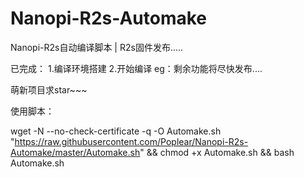 # Nanopi-R2s-Automake
Nanopi-R2s自动编译脚本 | R2s固件发布.....

已完成：
       1.编译环境搭建
       2.开始编译
   eg：剩余功能将尽快发布....

萌新项目求star~~~

使用脚本：

wget -N --no-check-certificate -q -O Automake.sh "https://raw.githubusercontent.com/Poplear/Nanopi-R2s-Automake/master/Automake.sh" && chmod +x Automake.sh && bash Automake.sh
